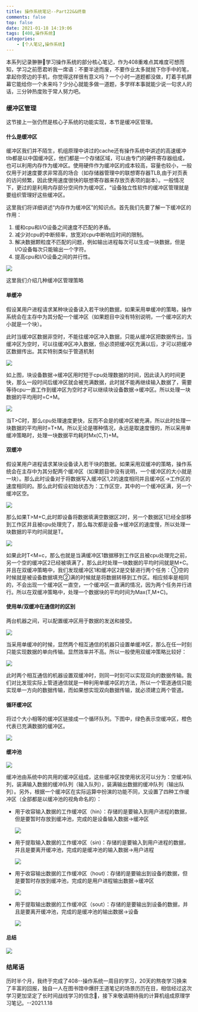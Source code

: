 ```yaml
---
title: 操作系统笔记--Part22&&终章
comments: false
top: false
date: 2021-01-18 14:19:06
tags: [408,操作系统]
categories: 
	- [个人笔记,操作系统]
---
```


本系列记录翀翀👦学习操作系统的部分核心笔记，作为408重难点其难度可想而知，学习之前愿君听我一席语：不要半途而废，不要作业太多就抛下你手中的笔，拿起你旁边的手机，你觉得这样很有意义吗？一个小时一道题都没做，盯着手机屏幕它能给你一个未来吗？少分心就能多做一道题，多学样本事就能少说一句求人的话，三分钟热度败于常人努力吧。

<!-- more -->

### 缓冲区管理

这节接上一张仍然是核心子系统的功能实现，本节是缓冲区管理。

#### 什么是缓冲区

缓冲区我们并不陌生，机组原理中讲过的cache还有操作系统中讲述的高速缓冲tlb都是以中国缓冲区，他们都是一个存储区域，可以由专门的硬件寄存器组成，也可以利用内存作为缓冲区。使用硬件作为缓冲区的成本较高，容量也较小，一般仅用于对速度要求非常高的场合（如存储器管理中的联想寄存器TLB,由于对页表的访问频繁，因此使用速度很快的联想寄存器来存放页表项的副本）。一般情况下，更过的是利用内存部分空间作为缓冲区，“设备独立性软件的缓冲区管理就是要组织管理好这些缓冲区。

这里我们将详细讲述“内存作为缓冲区”的知识点。首先我们先要了解一下缓冲区的作用：

1. 缓和cpu和I/O设备之间速度不匹配的矛盾。
2. 减少对cpu的中断频率，放宽对cpu中断响应时间的限制。
3. 解决数据颗粒度不匹配的问题，例如输出进程每次可以生成一块数据，但是I/O设备每次只能输出一个字符。
4. 提高cpu和I/O设备之间的并行性。

![](https://langwenchong.gitee.io/figure-bed/20210118142724.png)

这里我们介绍几种缓冲区管理策略

#### 单缓冲

假设某用户进程请求某种块设备读入若干块的数据，如果采用单缓冲的策略，操作系统会在主存中为其分配一个缓冲区（如果题目中没有特别说明，一个缓冲区的大小就是一个块）。

此时当缓冲区数据非空时，不能往缓冲区冲入数据，只能从缓冲区把数据传出，当缓冲区为空时，可以往缓冲区冲入数据，但必须把缓冲区充满以后，才可以把缓冲区数据传出。其实特别类似于管道机制

![](https://langwenchong.gitee.io/figure-bed/20210118143215.png)

如上图，块设备数据->缓冲区用时短于cpu处理数据的时间，因此读入的时间更快，那么一段时间后缓冲区就会被充满数据，此时就不能再继续输入数据了，需要等待cpu一直工作到缓冲区为空时才可以继续块设备数据->缓冲区。所以处理一块数据的平均用时=C+M。

![](https://langwenchong.gitee.io/figure-bed/20210118143651.png)

当T>C时，那么cpu处理速度更快，反而不会是的缓冲区被充满，所以此时处理一块数据的平均用时=T+M。所以无论是哪种情况，永远是取速度慢的，所以采用单缓冲策略时，处理一块数据平均耗时Mx(C,T)+M。

#### 双缓冲

假设某用户进程请求某块设备读入若干块的数据。如果采用双缓冲的策略，操作系统会在主存中为其分配两个缓冲区（如果题目中没有说明，一个缓冲区的大小就是一块）。那么此时设备对于将数据写入缓冲区1,2的速度相同并且缓冲区->工作区的速度相同的。那么此时假设初始状态为：工作区空，其中的一个缓冲区满，另一个缓冲区空。

![](https://langwenchong.gitee.io/figure-bed/20210118144312.png)

那么如果T>M+C,此时即设备将数据填满空数据区2时，另一个数据区1已经全部移到工作区并且被cpu处理完了，那么每次都是设备->缓冲区的速度慢，所以处理一块数据的平均时间就是T。

![](https://langwenchong.gitee.io/figure-bed/20210118144639.png)

如果此时T<M=c，那么也就是当满缓冲区1数据移到工作区且被cpu处理完之前，另一个空的缓冲区2已经被填满了，那么此时处理一块数据的平均时间就是M+C。并且在双缓冲策略中，我们发现缓冲区1和缓冲区2是交替进行两个任务：①空的时候就是被设备数据填充②满的时候就是将数据转移到工作区。相应频率是相同的，不会出现一个缓冲区一直空，一个缓冲区一直满的情况，因为两个任务并行进行。所以在双缓冲策略中，处理一个数据块的平均时间为Max(T,M+C)。

#### 使用单/双缓冲在通信时的区别

两台机器之间，可以配置缓冲区用于数据的发送和接受。

![](https://langwenchong.gitee.io/figure-bed/20210118145122.png)

当采用单缓冲的时候，显然两个相互通信的机器只设置单缓冲区，那么在任一时刻只能实现数据的单向传输。显然效率并不高。所以一般使用双缓冲策略比较好：

![](https://langwenchong.gitee.io/figure-bed/20210118145240.png)

此时两个相互通信的机器设置双缓冲时，则同一时刻可以实现双向的数据传输。我们对比发现实际上管道通信就是一种利用单缓冲区的方法，所以一个管道通信只能实现单一方向的数据传输，而如果想实现双向数据传输，就必须建立两个管道。

#### 循环缓冲区

将过个大小相等的缓冲区链接成一个循环队列。下图中，绿色表示空缓冲区，橙色代表已充满数据的缓冲区。

![](https://langwenchong.gitee.io/figure-bed/20210118145538.png)

#### 缓冲池

![](https://langwenchong.gitee.io/figure-bed/20210118151005.png)

缓冲池由系统中的共用的缓冲区组成，这些缓冲区按使用状况可以分为：空缓冲队列，装满输入数据的缓冲队列（输入队列），装满输出数据的缓冲队列（输出队列）。另外，根据一个缓冲区在实际运算中扮演的功能不同，又设置了四种工作缓冲区（全部都是以缓冲池的视角命名的）：

- 用于收容输入数据的工作缓冲区（hin）：存储的是要输入到用户进程的数据，但是要暂时存放到缓冲池，完成的是设备输入数据->缓冲区

  ![](https://langwenchong.gitee.io/figure-bed/20210118151129.png)

- 用于提取输入数据的工作缓冲区（sin)：存储的是要输入到用户进程的数据，并且是要离开缓冲池，完成的是缓冲池的输入数据->用户进程

  ![](https://langwenchong.gitee.io/figure-bed/20210118151251.png)

- 用于收容输出数据的工作缓冲区（hout)：存储的是要输出到设备的数据，但是要暂时存放到缓冲池，完成的是用户进程输出数据->缓冲区

  ![](https://langwenchong.gitee.io/figure-bed/20210118151331.png)

- 用于提取输出数据的工作缓冲区（sout）：存储的是要输出到设备的数据，并且是要离开缓冲池，完成的是缓冲池的输出数据->设备

  ![](https://langwenchong.gitee.io/figure-bed/20210118151402.png)

#### 总结

![](https://langwenchong.gitee.io/figure-bed/20210118151432.png)

### 结尾语

历时半个月，我终于完成了408--操作系统一周目的学习，20天的熬夜学习换来了丰富的回报，独自一人在图书馆中爆肝王道笔记的场景历历在目，相信经过这次学习更加坚定了长时间战线学习的信念👊，接下来敬请期待我的计算机组成原理学习笔记。--2021.1.18





